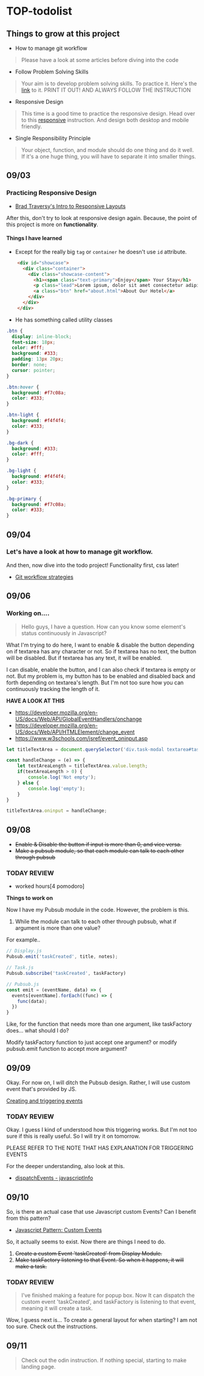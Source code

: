 # TOP-todolist

## Things to grow at this project

- How to manage git workflow
> Please have a look at some articles before diving into the code

- Follow Problem Solving Skills
> Your aim is to develop problem solving skills. To practice it. Here's the [link](https://www.theodinproject.com/courses/web-development-101/lessons/problem-solving) to it. 
> PRINT IT OUT! AND ALWAYS FOLLOW THE INSTRUCTION

- Responsive Design
> This time is a good time to practice the responsive design. Head over to this [responsive](https://www.theodinproject.com/courses/html-and-css/lessons/responsive-design) instruction. And design both desktop and mobile friendly.

- Single Responsibility Principle
> Your object, function, and module should do one thing and do it well. If it's a one huge thing, you will have to separate it into smaller things.


## 09/03

### Practicing Responsive Design
- [Brad Traversy's Intro to Responsive Layouts](https://www.udemy.com/course/modern-html-css-from-the-beginning/learn/lecture/13285364#overview)

After this, don't try to look at responsive design again. Because, the point of this project is more on **functionality**.

#### Things I have learned

- Except for the really big `tag` or `container` he doesn't use `id` attribute.

```html
    <div id="showcase">
      <div class="container">
        <div class="showcase-content">
          <h1><span class="text-primary">Enjoy</span> Your Stay</h1>
          <p class="lead">Lorem ipsum, dolor sit amet consectetur adipisicing elit. Dolor, eligendi laboriosam. Repellendus officia harum eaque.</p>
          <a class="btn" href="about.html">About Our Hotel</a>
        </div>
      </div>
    </div>
```

- He has something called utility classes 
```css
.btn {
  display: inline-block;
  font-size: 18px;
  color: #fff;
  background: #333;
  padding: 13px 20px;
  border: none;
  cursor: pointer;
}

.btn:hover {
  background: #f7c08a;
  color: #333;
}

.btn-light {
  background: #f4f4f4;
  color: #333;
}

.bg-dark {
  background: #333;
  color: #fff;
}

.bg-light {
  background: #f4f4f4;
  color: #333;
}

.bg-primary {
  background: #f7c08a;
  color: #333;
}
```

## 09/04

### Let's have a look at how to manage git workflow.
And then, now dive into the todo project!
Functionality first, css later!

- [Git workflow strategies](https://www.youtube.com/watch?v=aJnFGMclhU8&ab_channel=GitHubTraining%26Guides)

## 09/06

### Working on....

> Hello guys, I have a question. How can you know some element's status continuously in Javascript?

What I'm trying to do here, I want to enable & disable the button depending on if textarea has any character or not.
So if textarea has no text, the button will be disabled. But if textarea has any text, it will be enabled.

I can disable, enable the button, and I can also check if textarea is empty or not. 
But my problem is, my button has to be enabled and disabled back and forth depending on textarea's length.
But I'm not too sure how you can continuously tracking the length of it.

**HAVE A LOOK AT THIS**
- https://developer.mozilla.org/en-US/docs/Web/API/GlobalEventHandlers/onchange
- https://developer.mozilla.org/en-US/docs/Web/API/HTMLElement/change_event
- https://www.w3schools.com/jsref/event_oninput.asp


```javascript
let titleTextArea = document.querySelector('div.task-modal textarea#task-title');

const handleChange = (e) => {
    let textAreaLength = titleTextArea.value.length;
    if(textAreaLength > 0) {
        console.log('Not empty');
    } else {
        console.log('empty');
    }
}

titleTextArea.oninput = handleChange;
```

## 09/08

- ~~Enable & Disable the button if input is more than 0, and vice versa.~~
- ~~Make a pubsub module, so that each module can talk to each other through pubsub~~

### TODAY REVIEW

- worked hours[4 pomodoro]

**Things to work on**

Now I have my Pubsub module in the code. However, the problem is this.

1. While the module can talk to each other through pubsub, what if argument is more than one value?

For example..
```javascript
// Display.js
Pubsub.emit('taskCreated', title, notes);

// Task.js
Pubsub.subscribe('taskCreated', taskFactory)

// Pubsub.js
const emit = (eventName, data) => {    
  events[eventName].forEach((func) => {
    func(data);
  })
}
```

Like, for the function that needs more than one argument, like taskFactory does... what should I do?

Modify taskFactory function to just accept one argument? or modify pubsub.emit function to accept more argument?

## 09/09

Okay. For now on, I will ditch the Pubsub design. Rather, I will use custom event that's provided by JS.

[Creating and triggering events](https://developer.mozilla.org/en-US/docs/Web/Guide/Events/Creating_and_triggering_events)

### TODAY REVIEW

Okay. I guess I kind of understood how this triggering works. But I'm not too sure if this is really useful. So I will try it on tomorrow.

PLEASE REFER TO THE NOTE THAT HAS EXPLANATION FOR TRIGGERING EVENTS

For the deeper understanding, also look at this.

- [dispatchEvents - javascriptInfo](https://javascript.info/dispatch-events)


## 09/10

So, is there an actual case that use Javascript custom Events? Can I benefit from this pattern?

- [Javascript Pattern: Custom Events](https://www.youtube.com/watch?v=KuEVmf-Fxk0&ab_channel=AllThingsJavaScript%2CLLC)

So, it actually seems to exist. Now there are things I need to do.

1. ~~Create a custom Event 'taskCreated' from Display Module.~~
2. ~~Make taskFactory listening to that Event. So when it happens, it will make a task.~~

### TODAY REVIEW

> I've finished making a feature for popup box. Now It can dispatch the custom event 'taskCreated', and taskFactory is listening to that event, meaning it will create a task.

Wow, I guess next is... To create a general layout for when starting? I am not too sure. Check out the instructions.

## 09/11

> Check out the odin instruction. If nothing special, starting to make landing page.

